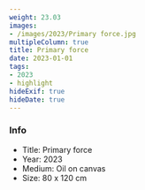 ```yaml
---
weight: 23.03
images:
- /images/2023/Primary force.jpg
multipleColumn: true
title: Primary force
date: 2023-01-01
tags:
- 2023
- highlight
hideExif: true
hideDate: true
---
```


### Info

- Title: Primary force
- Year: 2023
- Medium: Oil on canvas
- Size: 80 x 120 cm
